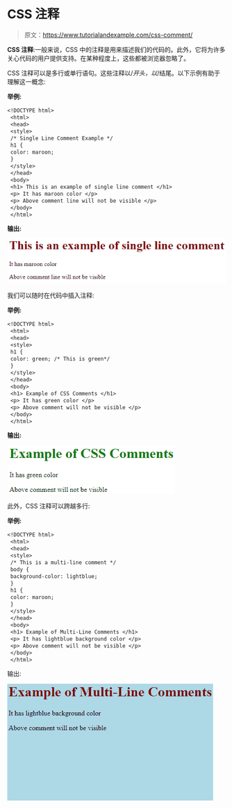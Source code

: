 # CSS 注释

> 原文：<https://www.tutorialandexample.com/css-comment/>

**CSS 注释**:一般来说，CSS 中的注释是用来描述我们的代码的。此外，它将为许多关心代码的用户提供支持。在某种程度上，这些都被浏览器忽略了。

CSS 注释可以是多行或单行语句。这些注释以/*开头，以*/结尾。以下示例有助于理解这一概念:

**举例:**

```
<!DOCTYPE html>
 <html>
 <head>
 <style>
 /* Single Line Comment Example */
 h1 {
 color: maroon; 
 }
 </style>
 </head>
 <body>
 <h1> This is an example of single line comment </h1>
 <p> It has maroon color </p> 
 <p> Above comment line will not be visible </p>
 </body>
 </html> 
```

**输出:**

![CSS Comments](img/b8fa596876a5311afb6399355fc2b48a.png)

我们可以随时在代码中插入注释:

**举例:**

```
<!DOCTYPE html>
 <html>
 <head>
 <style>
 h1 { 
 color: green; /* This is green*/
 }
 </style>
 </head>
 <body>
 <h1> Example of CSS Comments </h1> 
 <p> It has green color </p>
 <p> Above comment will not be visible </p>
 </body>
 </html> 
```

**输出:**

![CSS Comments](img/f43563fe8b02777ff22cd745b4946f78.png)

此外，CSS 注释可以跨越多行:

**举例:**

```
<!DOCTYPE html>
 <html>
 <head>
 <style>
 /* This is a multi-line comment */ 
 body {
 background-color: lightblue;
 }
 h1 {
 color: maroon;
 } 
 </style>
 </head>
 <body>
 <h1> Example of Multi-Line Comments </h1>
 <p> It has lightblue background color </p>
 <p> Above comment will not be visible </p>
 </body>
 </html> 
```

输出:

![CSS Comments](img/94ec6c186214878eb77c17a77ce11490.png)